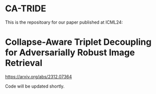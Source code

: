 # CA-TRIDE
This is the repositoary for our paper published at ICML24:

# Collapse-Aware Triplet Decoupling for Adversarially Robust Image Retrieval
https://arxiv.org/abs/2312.07364

Code will be updated shortly.
